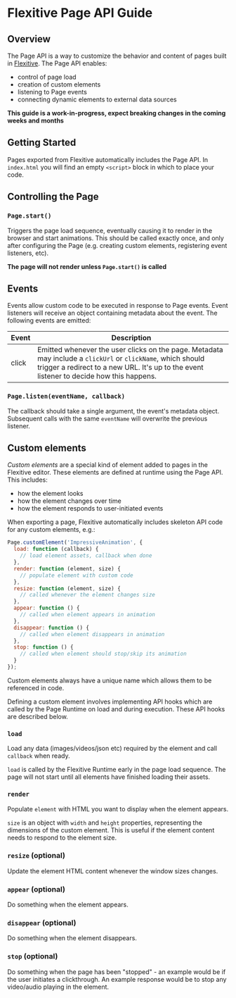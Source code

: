 # Flexitive Page API Guide

## Overview
The Page API is a way to customize the behavior and content of pages built in [Flexitive](https://flexitive.com). The Page API enables:

* control of page load
* creation of custom elements
* listening to Page events
* connecting dynamic elements to external data sources

**This guide is a work-in-progress, expect breaking changes in the coming weeks and months**

## Getting Started
Pages exported from Flexitive automatically includes the Page API. In `index.html` you will find an empty `<script>` block in which to place your code.

## Controlling the Page

### `Page.start()`
Triggers the page load sequence, eventually causing it to render in the browser and start animations. This should be called exactly once, and only after configuring the Page (e.g. creating custom elements, registering event listeners, etc).

**The page will not render unless `Page.start()` is called**

## Events
Events allow custom code to be executed in response to Page events. Event listeners will receive an object containing metadata about the event. The following events are emitted:

| Event | Description |
| --- | --- |
| click | Emitted whenever the user clicks on the page. Metadata may include a `clickUrl` or `clickName`, which should trigger a redirect to a new URL. It's up to the event listener to decide how this happens. |

### `Page.listen(eventName, callback)`
The callback should take a single argument, the event's metadata object. Subsequent calls with the same `eventName` will overwrite the previous listener.

## Custom elements
*Custom elements* are a special kind of element added to pages in the Flexitive editor. These elements are defined at runtime using the Page API. This includes:

* how the element looks
* how the element changes over time
* how the element responds to user-initiated events

When exporting a page, Flexitive automatically includes skeleton API code for any custom elements, e.g.:

```javascript
Page.customElement('ImpressiveAnimation', {
  load: function (callback) {
    // load element assets, callback when done
  },
  render: function (element, size) {
    // populate element with custom code
  },
  resize: function (element, size) {
    // called whenever the element changes size
  },
  appear: function () {
    // called when element appears in animation
  },
  disappear: function () {
    // called when element disappears in animation
  },
  stop: function () {
    // called when element should stop/skip its animation
  }
});
```

Custom elements always have a unique name which allows them to be referenced in code.

Defining a custom element involves implementing API hooks which are called by the Page Runtime on load and during execution. These API hooks are described below.

### `load`
Load any data (images/videos/json etc) required by the element and call `callback` when ready.

`load` is called by the Flexitive Runtime early in the page load sequence. The page will not start until all elements have finished loading their assets.

### `render`
Populate `element` with HTML you want to display when the element appears.

`size` is an object with `width` and `height` properties, representing the dimensions of the custom element. This is useful if the element content needs to respond to the element size.

### `resize` (optional)
Update the element HTML content whenever the window sizes changes.

### `appear` (optional)
Do something when the element appears.

### `disappear` (optional)
Do something when the element disappears.

### `stop` (optional)
Do something when the page has been "stopped" - an example would be if the user initiates a clickthrough. An example response would be to stop any video/audio playing in the element.
